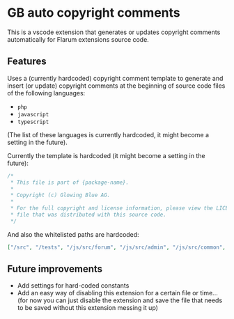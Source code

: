 # GB auto copyright comments

This is a vscode extension that generates or updates copyright comments automatically for Flarum
extensions source code.

## Features

Uses a (currently hardcoded) copyright comment template to generate and insert (or update) copyright
comments at the beginning of source code files of the following languages:

-   `php`
-   `javascript`
-   `typescript`

(The list of these languages is currently hardcoded, it might become a setting in the future).

Currently the template is hardcoded (it might become a setting in the future):

```js
/*
 * This file is part of {package-name}.
 *
 * Copyright (c) Glowing Blue AG.
 *
 * For the full copyright and license information, please view the LICENSE.md
 * file that was distributed with this source code.
 */
```

And also the whitelisted paths are hardcoded:

```json
["/src", "/tests", "/js/src/forum", "/js/src/admin", "/js/src/common", "/migrations", "/extend.php"]
```

## Future improvements

-   Add settings for hard-coded constants
-   Add an easy way of disabling this extension for a certain file or time... (for now you can just
    disable the extension and save the file that needs to be saved without this extension messing it
    up)

